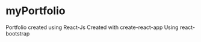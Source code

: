 # myPortfolio
Portfolio created using React-Js
Created with create-react-app
Using react-bootstrap 
